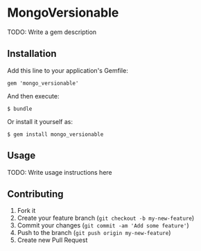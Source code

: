# MongoVersionable

TODO: Write a gem description

## Installation

Add this line to your application's Gemfile:

    gem 'mongo_versionable'

And then execute:

    $ bundle

Or install it yourself as:

    $ gem install mongo_versionable

## Usage

TODO: Write usage instructions here

## Contributing

1. Fork it
2. Create your feature branch (`git checkout -b my-new-feature`)
3. Commit your changes (`git commit -am 'Add some feature'`)
4. Push to the branch (`git push origin my-new-feature`)
5. Create new Pull Request

